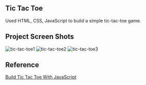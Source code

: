 ## Tic Tac Toe

Used HTML, CSS, JavaScript to build a simple tic-tac-toe game.

## Project Screen Shots
![tic-tac-toe1](https://user-images.githubusercontent.com/60259324/180371343-d9e9689a-e498-44d9-95f7-d05bbbb5b092.png)
![tic-tac-toe2](https://user-images.githubusercontent.com/60259324/180371345-f155964e-e9c7-45b0-9953-3bd932a03b31.png)
![tic-tac-toe3](https://user-images.githubusercontent.com/60259324/180371346-d26ac091-b803-49c9-a1cc-378cc4f4c47a.png)

## Reference
[Build Tic Tac Toe With JavaScript](https://www.youtube.com/watch?v=Y-GkMjUZsmM)
